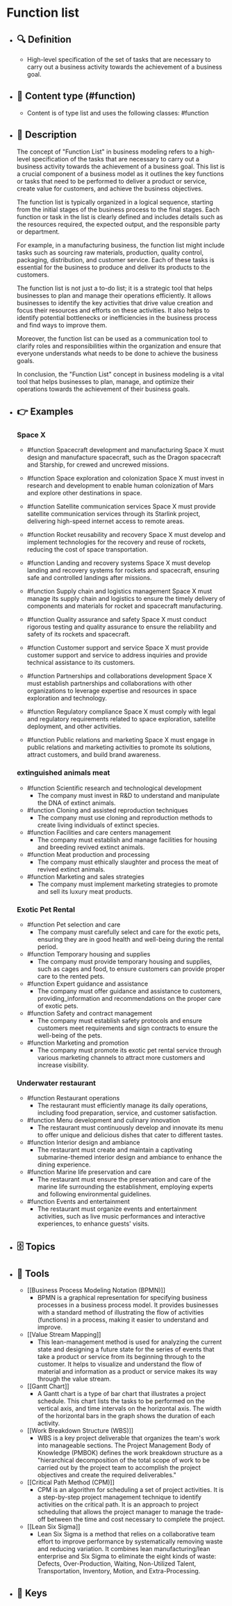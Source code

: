 # Function list
- ## 🔍 Definition
  - High-level specification of the set of tasks that are necessary to carry out a business activity towards the achievement of a business goal.
- ## 📰 Content type (#function)
  - Content is of type list and uses the following classes: #function

- ## 📖 Description
  The concept of "Function List" in business modeling refers to a high-level specification of the tasks that are necessary to carry out a business activity towards the achievement of a business goal. This list is a crucial component of a business model as it outlines the key functions or tasks that need to be performed to deliver a product or service, create value for customers, and achieve the business objectives.
  
  The function list is typically organized in a logical sequence, starting from the initial stages of the business process to the final stages. Each function or task in the list is clearly defined and includes details such as the resources required, the expected output, and the responsible party or department.
  
  For example, in a manufacturing business, the function list might include tasks such as sourcing raw materials, production, quality control, packaging, distribution, and customer service. Each of these tasks is essential for the business to produce and deliver its products to the customers.
  
  The function list is not just a to-do list; it is a strategic tool that helps businesses to plan and manage their operations efficiently. It allows businesses to identify the key activities that drive value creation and focus their resources and efforts on these activities. It also helps to identify potential bottlenecks or inefficiencies in the business process and find ways to improve them.
  
  Moreover, the function list can be used as a communication tool to clarify roles and responsibilities within the organization and ensure that everyone understands what needs to be done to achieve the business goals.
  
  In conclusion, the "Function List" concept in business modeling is a vital tool that helps businesses to plan, manage, and optimize their operations towards the achievement of their business goals.
- ## 👉 Examples
  ### Space X
  - #function Spacecraft development and manufacturing
  Space X must design and manufacture spacecraft, such as the Dragon spacecraft and Starship, for crewed and uncrewed missions.
  
  - #function Space exploration and colonization
  Space X must invest in research and development to enable human colonization of Mars and explore other destinations in space.
  
  - #function Satellite communication services
  Space X must provide satellite communication services through its Starlink project, delivering high-speed internet access to remote areas.
  
  - #function Rocket reusability and recovery
  Space X must develop and implement technologies for the recovery and reuse of rockets, reducing the cost of space transportation.
  
  - #function Landing and recovery systems
  Space X must develop landing and recovery systems for rockets and spacecraft, ensuring safe and controlled landings after missions.
  
  - #function Supply chain and logistics management
  Space X must manage its supply chain and logistics to ensure the timely delivery of components and materials for rocket and spacecraft manufacturing.
  
  - #function Quality assurance and safety
  Space X must conduct rigorous testing and quality assurance to ensure the reliability and safety of its rockets and spacecraft.
  
  - #function Customer support and service
  Space X must provide customer support and service to address inquiries and provide technical assistance to its customers.
  
  - #function Partnerships and collaborations development
  Space X must establish partnerships and collaborations with other organizations to leverage expertise and resources in space exploration and technology.
  
  - #function Regulatory compliance
  Space X must comply with legal and regulatory requirements related to space exploration, satellite deployment, and other activities.
  
  - #function Public relations and marketing
  Space X must engage in public relations and marketing activities to promote its solutions, attract customers, and build brand awareness.
  ### 
  
  ### extinguished animals meat
  - #function Scientific research and technological development
  	- The company must invest in R&D to understand and manipulate the DNA of extinct animals.
  - #function Cloning and assisted reproduction techniques
  	- The company must use cloning and reproduction methods to create living individuals of extinct species.
  - #function Facilities and care centers management
  	- The company must establish and manage facilities for housing and breeding revived extinct animals.
  - #function Meat production and processing
  	- The company must ethically slaughter and process the meat of revived extinct animals.
  - #function Marketing and sales strategies
  	- The company must implement marketing strategies to promote and sell its luxury meat products.
  ### Exotic Pet Rental
  - #function Pet selection and care
  	- The company must carefully select and care for the exotic pets, ensuring they are in good health and well-being during the rental period.
  - #function Temporary housing and supplies
  	- The company must provide temporary housing and supplies, such as cages and food, to ensure customers can provide proper care to the rented pets.
  - #function Expert guidance and assistance
  	- The company must offer guidance and assistance to customers, providing_information and recommendations on the proper care of exotic pets.
  - #function Safety and contract management
  	- The company must establish safety protocols and ensure customers meet requirements and sign contracts to ensure the well-being of the pets.
  - #function Marketing and promotion
  	- The company must promote its exotic pet rental service through various marketing channels to attract more customers and increase visibility.
  ### Underwater restaurant
  - #function Restaurant operations
  	- The restaurant must efficiently manage its daily operations, including food preparation, service, and customer satisfaction.
  - #function Menu development and culinary innovation
  	- The restaurant must continuously develop and innovate its menu to offer unique and delicious dishes that cater to different tastes.
  - #function Interior design and ambiance
  	- The restaurant must create and maintain a captivating submarine-themed interior design and ambiance to enhance the dining experience.
  - #function Marine life preservation and care
  	- The restaurant must ensure the preservation and care of the marine life surrounding the establishment, employing experts and following environmental guidelines.
  - #function Events and entertainment
  	- The restaurant must organize events and entertainment activities, such as live music performances and interactive experiences, to enhance guests' visits.
- ## 🗄️ Topics
  
- ## 🧰 Tools
  - [[Business Process Modeling Notation (BPMN)]]
    - BPMN is a graphical representation for specifying business processes in a business process model. It provides businesses with a standard method of illustrating the flow of activities (functions) in a process, making it easier to understand and improve.
  - [[Value Stream Mapping]]
    - This lean-management method is used for analyzing the current state and designing a future state for the series of events that take a product or service from its beginning through to the customer. It helps to visualize and understand the flow of material and information as a product or service makes its way through the value stream.
  - [[Gantt Chart]]
    - A Gantt chart is a type of bar chart that illustrates a project schedule. This chart lists the tasks to be performed on the vertical axis, and time intervals on the horizontal axis. The width of the horizontal bars in the graph shows the duration of each activity.
  - [[Work Breakdown Structure (WBS)]]
    - WBS is a key project deliverable that organizes the team's work into manageable sections. The Project Management Body of Knowledge (PMBOK) defines the work breakdown structure as a "hierarchical decomposition of the total scope of work to be carried out by the project team to accomplish the project objectives and create the required deliverables."
  - [[Critical Path Method (CPM)]]
    - CPM is an algorithm for scheduling a set of project activities. It is a step-by-step project management technique to identify activities on the critical path. It is an approach to project scheduling that allows the project manager to manage the trade-off between the time and cost necessary to complete the project.
  - [[Lean Six Sigma]]
    - Lean Six Sigma is a method that relies on a collaborative team effort to improve performance by systematically removing waste and reducing variation. It combines lean manufacturing/lean enterprise and Six Sigma to eliminate the eight kinds of waste: Defects, Over-Production, Waiting, Non-Utilized Talent, Transportation, Inventory, Motion, and Extra-Processing.
- ## 🔑 Keys
  
